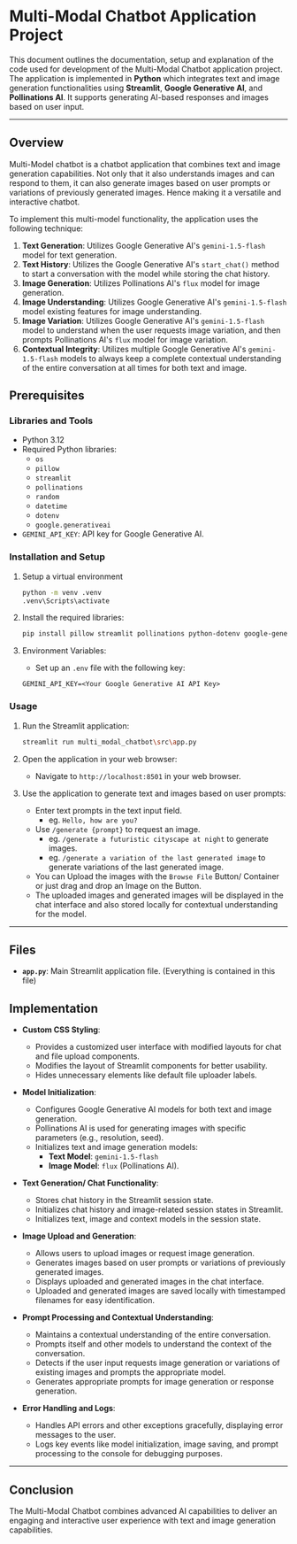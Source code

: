 # Multi-Modal Chatbot Application Project

This document outlines the documentation, setup and explanation of the code used for development of the Multi-Modal Chatbot application project. The application is implemented in **Python** which integrates text and image generation functionalities using **Streamlit**, **Google Generative AI**, and **Pollinations AI**. It supports generating AI-based responses and images based on user input.

---

## Overview

Multi-Model chatbot is a chatbot application that combines text and image generation capabilities. Not only that it also understands images and can respond to them, it can also generate images based on user prompts or variations of previously generated images. Hence making it a versatile and interactive chatbot.

To implement this multi-model functionality, the application uses the following technique:

1. **Text Generation**: Utilizes Google Generative AI's `gemini-1.5-flash` model for text generation.
2. **Text History**: Utilizes the Google Generative AI's `start_chat()` method to start a conversation with the model while storing the chat history.
3. **Image Generation**: Utilizes Pollinations AI's `flux` model for image generation.
4. **Image Understanding**: Utilizes Google Generative AI's `gemini-1.5-flash` model existing features for image understanding.
5. **Image Variation**: Utilizes Google Generative AI's `gemini-1.5-flash` model to understand when the user requests image variation, and then prompts Pollinations AI's `flux` model for image variation.
6. **Contextual Integrity**: Utilizes multiple Google Generative AI's `gemini-1.5-flash` models to always keep a complete contextual understanding of the entire conversation at all times for both text and image.

## Prerequisites

### Libraries and Tools

- Python 3.12
- Required Python libraries:
  - `os`
  - `pillow`
  - `streamlit`
  - `pollinations`
  - `random`
  - `datetime`
  - `dotenv`
  - `google.generativeai`
- `GEMINI_API_KEY`: API key for Google Generative AI.

### Installation and Setup

1. Setup a virtual environment

   ```bash
   python -m venv .venv
   .venv\Scripts\activate
   ```

2. Install the required libraries:

   ```bash
   pip install pillow streamlit pollinations python-dotenv google-generativeai
   ```

3. Environment Variables:
   - Set up an `.env` file with the following key:

    ```env
    GEMINI_API_KEY=<Your Google Generative AI API Key>
    ```

### Usage

1. Run the Streamlit application:

    ```bash
    streamlit run multi_modal_chatbot\src\app.py
    ```

2. Open the application in your web browser:

   - Navigate to `http://localhost:8501` in your web browser.

3. Use the application to generate text and images based on user prompts:

   - Enter text prompts in the text input field.
       - eg. `Hello, how are you?`
   - Use `/generate {prompt}` to request an image.
       - eg. `/generate a futuristic cityscape at night` to generate images.
       - eg. `/generate a variation of the last generated image` to generate variations of the last generated image.
   - You can Upload the images with the `Browse File` Button/ Container or just drag and drop an Image on the Button.
   - The uploaded images and generated images will be displayed in the chat interface and also stored locally for contextual understanding for the model.

---

## Files

- **`app.py`**: Main Streamlit application file. (Everything is contained in this file)

## Implementation

- **Custom CSS Styling**:
  - Provides a customized user interface with modified layouts for chat and file upload components.
  - Modifies the layout of Streamlit components for better usability.
  - Hides unnecessary elements like default file uploader labels.

- **Model Initialization**:
  - Configures Google Generative AI models for both text and image generation.
  - Pollinations AI is used for generating images with specific parameters (e.g., resolution, seed).
  - Initializes text and image generation models:
    - **Text Model**: `gemini-1.5-flash`
    - **Image Model**: `flux` (Pollinations AI).

- **Text Generation/ Chat Functionality**:
  - Stores chat history in the Streamlit session state.
  - Initializes chat history and image-related session states in Streamlit.
  - Initializes text, image and context models in the session state.

- **Image Upload and Generation**:
  - Allows users to upload images or request image generation.
  - Generates images based on user prompts or variations of previously generated images.
  - Displays uploaded and generated images in the chat interface.
  - Uploaded and generated images are saved locally with timestamped filenames for easy identification.

- **Prompt Processing and Contextual Understanding**:
  - Maintains a contextual understanding of the entire conversation.
  - Prompts itself and other models to understand the context of the conversation.
  - Detects if the user input requests image generation or variations of existing images and prompts the appropriate model.
  - Generates appropriate prompts for image generation or response generation.

- **Error Handling and Logs**:
  - Handles API errors and other exceptions gracefully, displaying error messages to the user.
  - Logs key events like model initialization, image saving, and prompt processing to the console for debugging purposes.

---

## Conclusion

The Multi-Modal Chatbot combines advanced AI capabilities to deliver an engaging and interactive user experience with text and image generation capabilities.
